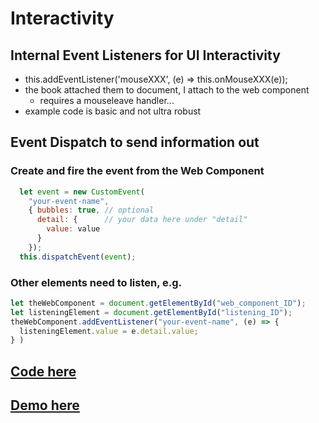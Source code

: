 # Interactivity

## Internal Event Listeners for UI Interactivity
 - this.addEventListener('mouseXXX', (e) => this.onMouseXXX(e));
 - the book attached them to document, I attach to the web component
   - requires a mouseleave handler...
 - example code is basic and not ultra robust

## Event Dispatch to send information out

### Create and fire the event from the Web Component
```js
  let event = new CustomEvent(
    "your-event-name",
    { bubbles: true, // optional
      detail: {      // your data here under "detail"
        value: value
      }
    });
  this.dispatchEvent(event);
```
### Other elements need to listen, e.g.
```js
let theWebComponent = document.getElementById("web_component_ID");
let listeningElement = document.getElementById("listening_ID");
theWebComponent.addEventListener("your-event-name", (e) => {
  listeningElement.value = e.detail.value;
} )
```

## [Code here](https://github.com/MorganConrad/ptwd-slider/blob/master/src/05_slider.html)
## [Demo here](htmlpreview.github.io/?https://github.com/MorganConrad/ptwd-slider/blob/master/src/05_slider.html)

